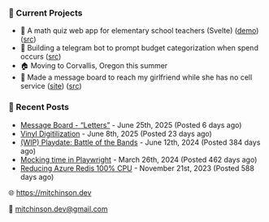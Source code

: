 ### 📌 Current Projects
- 📝 A math quiz web app for elementary school teachers (Svelte) ([demo](https://quiz-staging.mitchinson.dev/)) ([src](https://github.com/bmitchinson/budget-entry))
- 💸 Building a telegram bot to prompt budget categorization when spend occurs ([src](https://github.com/bmitchinson/sms-accountant))
- 🏠 Moving to Corvallis, Oregon this summer
- 💌 Made a message board to reach my girlfriend while she has no cell service ([site](https://letters.mitchinson.dev/)) ([src](https://github.com/bmitchinson/letters))

### 📝 Recent Posts

- [Message Board - “Letters”](https://blog.mitchinson.dev/letters) - June 25th, 2025 (Posted 6 days ago)
- [Vinyl Digitilization](https://blog.mitchinson.dev/vinyl) - June 8th, 2025 (Posted 23 days ago)
- [(WIP) Playdate: Battle of the Bands](https://blog.mitchinson.dev/playdate-dev-one) - June 12th, 2024 (Posted 384 days ago)
- [Mocking time in Playwright](https://blog.mitchinson.dev/playwright-mock-time) - March 26th, 2024 (Posted 462 days ago)
- [Reducing Azure Redis 100% CPU](https://blog.mitchinson.dev/redis-cpu) - November 21st, 2023 (Posted 588 days ago)

🌐 https://mitchinson.dev

💌 mitchinson.dev@gmail.com